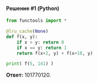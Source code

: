 #### Решение #1 (Python)
```python
from functools import *

@lru_cache(None)
def f(x, y):
    if x > y: return 0
    if x == y: return 1
    return f(x+2, y) + f(x+10, y)

print( f(5, 141) )
```
**Ответ:** 101770120.
